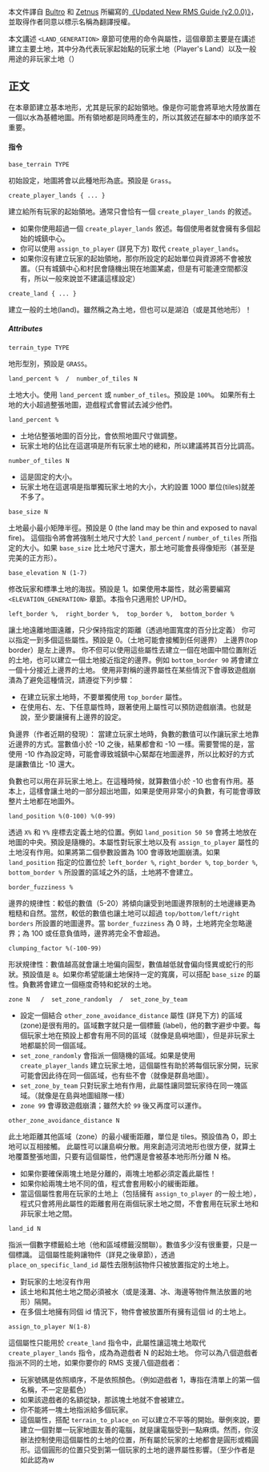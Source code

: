 <!--
世紀帝國 II 系列：《隨機地圖腳本指南》CH1.2.1: `<LAND_GENERATION>` 章節
AOE II: RMSG CH1.2.1 - <LAND_GENERATION> Section
-->

本文件譯自 [Bultro] 和 [Zetnus] 所編寫的[《Updated New RMS Guide (v2.0.0)》][Guide]，並取得作者同意以標示名稱為翻譯授權。

[Guide]: http://aok.heavengames.com/cgi-bin/forums/display.cgi?action=ct&f=28,42485,0,365
[Bultro]: http://aok.heavengames.com/blacksmith/showprofile.php?author=Bultro
[Zetnus]: http://steamcommunity.com/id/zetnus

本文講述 `<LAND_GENERATION>` 章節可使用的命令與屬性，這個章節主要是在講述建立主要土地，其中分為代表玩家起始點的玩家土地（Player's Land）以及一般用途的非玩家土地（）

## 正文

在本章節建立基本地形，尤其是玩家的起始領地。像是你可能會將草地大陸放置在一個以水為基體地圖。所有領地都是同時產生的，所以其敘述在腳本中的順序並不重要。

#### 指令
```
base_terrain TYPE
```
初始設定，地圖將會以此種地形為底。預設是 `Grass`。

```
create_player_lands { ... }
```
建立給所有玩家的起始領地。通常只會恰有一個 `create_player_lands` 的敘述。
- 如果你使用超過一個 `create_player_lands` 敘述。每個使用者就會擁有多個起始的城鎮中心。
- 你可以使用 `assign_to_player` (詳見下方) 取代 `create_player_lands`。
- 如果你沒有建立玩家的起始領地，那你所設定的起始單位與資源將不會被放置。（只有城鎮中心和村民會隨機出現在地圖某處，但是有可能連空間都沒有，所以一般來說並不建議這樣設定）

```
create_land { ... }
```
建立一般的土地(land)。雖然稱之為土地，但也可以是湖泊（或是其他地形）！

##### Attributes
```
terrain_type TYPE
```
地形型別，預設是 `GRASS`。

```
land_percent %  /  number_of_tiles N
```
土地大小。使用 `land_percent` 或 `number_of_tiles`。預設是 `100%`。
如果所有土地的大小超過整張地圖，遊戲程式會嘗試去減少他們。

```
land_percent %
```
- 土地佔整張地圖的百分比，會依照地圖尺寸做調整。
- 玩家土地的佔比在這選項是所有玩家土地的總和，所以建議將其百分比調高。

```
number_of_tiles N
```
- 這是固定的大小。
- 玩家土地在這選項是指單獨玩家土地的大小，大約設置 1000 單位(tiles)就差不多了。

```
base_size N
```
土地最小最小矩陣半徑。預設是 0 (the land may be thin and exposed to naval fire)。
這個指令將會將強制土地尺寸大於 `land_percent` / `number_of_tiles` 所指定的大小。如果 `base_size` 比土地尺寸還大，那土地可能會長得像矩形（甚至是完美的正方形）。

```
base_elevation N (1-7)
```
修改玩家和標準土地的海拔。預設是 1。如果使用本屬性，就必需要編寫 `<ELEVATION_GENERATION>` 章節。本指令只適用於 UP/HD。

```
left_border %,  right_border %,  top_border %,  bottom_border %
```
讓土地遠離地圖遠離，只少保持指定的距離（透過地圖寬度的百分比定義）
你可以指定一到多個這些屬性。預設是 0。（土地可能會接觸到任何邊界）
上邊界(top border）是左上邊界。
你不但可以使用這些屬性去建立一個在地圖中間位置附近的土地，也可以建立一個土地接近指定的邊界。例如 `bottom_border 90` 將會建立一個十分接近上邊界的土地。
使用非對稱的邊界屬性在某些情況下會導致遊戲崩潰為了避免這種情況，請遵從下列步驟：
- 在建立玩家土地時，不要單獨使用 `top_border` 屬性。
- 在使用右、左、下任意屬性時，跟著使用上屬性可以預防遊戲崩潰。也就是說，至少要讓擁有上邊界的設定。

負邊界（作者近期的發現）：
當建立玩家土地時，負數的數值可以作讓玩家土地靠近邊界的方式。當數值小於 -10 之後，結果都會和 -10 一樣。需要警惕的是，當使用 -10 作為設定時，可能會導致城鎮中心緊鄰在地圖邊界，所以比較好的方式是讓數值比 -10 還大。

負數也可以用在非玩家土地上。在這種時候，就算數值小於 -10 也會有作用。基本上，這樣會讓土地的一部分超出地圖，如果是使用非常小的負數，有可能會導致整片土地都在地圖外。

```
land_position %(0-100) %(0-99)
```
透過 `X%` 和 `Y%` 座標去定義土地的位置。例如 `land_position 50 50` 會將土地放在地圖的中央。預設是隨機的。本屬性對玩家土地以及有 `assign_to_player` 屬性的土地沒有作用。如果將第二個參數設置為 100 會導致地圖崩潰。如果 `land_position` 指定的位置位於 `left_border %`, `right_border %`, `top_border %`, `bottom_border %` 所設置的區域之外的話，土地將不會建立。

```
border_fuzziness %
```
邊界的規律性：較低的數值（5-20）將傾向讓受到地圖邊界限制的土地邊緣更為粗糙和自然。當然，較低的數值也讓土地可以超過 `top/bottom/left/right borders` 所設置的地圖邊界。當 `border_fuzziness` 為 0 時，土地將完全忽略邊界；為 100 或任意負值時，邊界將完全不會超過。

```
clumping_factor %(-100-99)
```
形狀規律性：數值越高就會讓土地偏向圓型，數值越低就會偏向怪異或蛇行的形狀。預設值是 `8`。如果你希望能讓土地保持一定的寬廣，可以搭配 `base_size` 的屬性。負數將會建立一個極度奇特和蛇狀的土地。

```
zone N   /  set_zone_randomly  /  set_zone_by_team
```
- 設定一個結合 `other_zone_avoidance_distance` 屬性 (詳見下方) 的區域(zone)是很有用的。區域數字就只是一個標籤 (label)，他的數字避步中要。每個玩家土地在預設上都會有用不同的區域（就像是島嶼地圖），但是非玩家土地都屬於同一個區域。
- `set_zone_randomly` 會指派一個隨機的區域。如果是使用 `create_player_lands` 建立玩家土地，這個屬性有助於將每個玩家分開，玩家可能會因此待在同一個區域，也有些不會（就像是群島地圖）。
- `set_zone_by_team` 只對玩家土地有作用，此屬性讓同盟玩家待在同一塊區域。（就像是在島與地圖組隊一樣）
- `zone 99` 會導致遊戲崩潰；雖然大於 `99` 後又再度可以運作。

```
other_zone_avoidance_distance N
```
此土地距離其他區域（zone）的最小緩衝距離，單位是 tiles。預設值為 0，即土地可以互相接觸。
此屬性可以讓島嶼分散。用來創造河流地形也很方便，就算土地覆蓋整張地圖，只要有這個屬性，他們還是會被基本地形所分離 N 格。

- 如果你要確保兩塊土地是分離的，兩塊土地都必須定義此屬性！
- 如果你給兩塊土地不同的值，程式會套用較小的緩衝距離。
- 當這個屬性套用在玩家的土地上（包括擁有 `assign_to_player` 的一般土地），程式只會將用此屬性的距離套用在兩個玩家土地之間，不會套用在玩家土地和非玩家土地之間。

```
land_id N
```
指派一個數字標籤給土地（他和區域標籤沒關聯）。數值多少沒有很重要，只是一個標識。
這個屬性能夠讓物件（詳見之後章節），透過 `place_on_specific_land_id` 屬性去限制該物件只被放置指定的土地上。

- 對玩家的土地沒有作用
- 該土地和其他土地之間必須被水（或是淺灘、冰、海邊等物件無法放置的地形）隔開。
- 在多個土地擁有同個 id 情況下，物件會被放置所有擁有這個 id 的土地上。

```
assign_to_player N(1-8)
```
這個屬性只能用於 `create_land` 指令中，此屬性讓這塊土地取代 `create_player_lands` 指令，成為為遊戲者 N 的起始土地。
你可以為八個遊戲者指派不同的土地，如果你要你的 RMS 支援八個遊戲者：

- 玩家號碼是依照順序，不是依照顏色。（例如遊戲者 1，專指在清單上的第一個名稱，不一定是藍色）
- 如果該遊戲者的名額從缺，那該塊土地就不會被建立。
- 你不能將一塊土地指派給多個玩家。
- 這個屬性，搭配 `terrain_to_place_on` 可以建立不平等的開始。舉例來說，要建立一個對單一玩家地圖友善的電腦，就是讓電腦受到一點麻煩。然而，你沒辦法控制使用這個屬性的土地的位置，所有屬於玩家的土地都會是圓形或橢圓形。這個圓形的位置只受到第一個玩家的土地的邊界屬性影響。（至少作者是如此認為w
